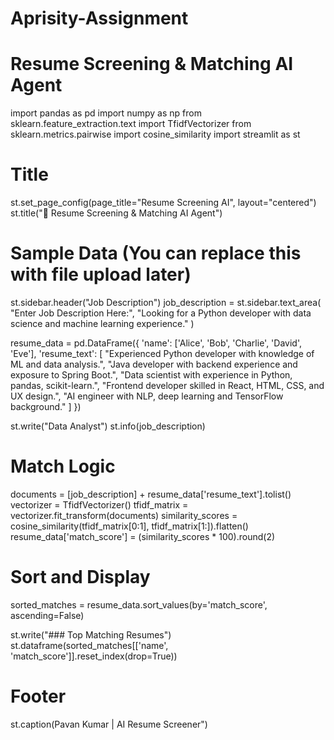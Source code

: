 # Aprisity-Assignment

# Resume Screening & Matching AI Agent

import pandas as pd
import numpy as np
from sklearn.feature_extraction.text import TfidfVectorizer
from sklearn.metrics.pairwise import cosine_similarity
import streamlit as st

# Title
st.set_page_config(page_title="Resume Screening AI", layout="centered")
st.title("📄 Resume Screening & Matching AI Agent")

# Sample Data (You can replace this with file upload later)
st.sidebar.header("Job Description")
job_description = st.sidebar.text_area(
    "Enter Job Description Here:",
    "Looking for a Python developer with data science and machine learning experience."
)

resume_data = pd.DataFrame({
    'name': ['Alice', 'Bob', 'Charlie', 'David', 'Eve'],
    'resume_text': [
        "Experienced Python developer with knowledge of ML and data analysis.",
        "Java developer with backend experience and exposure to Spring Boot.",
        "Data scientist with experience in Python, pandas, scikit-learn.",
        "Frontend developer skilled in React, HTML, CSS, and UX design.",
        "AI engineer with NLP, deep learning and TensorFlow background."
    ]
})

st.write("Data Analyst")
st.info(job_description)

# Match Logic
documents = [job_description] + resume_data['resume_text'].tolist()
vectorizer = TfidfVectorizer()
tfidf_matrix = vectorizer.fit_transform(documents)
similarity_scores = cosine_similarity(tfidf_matrix[0:1], tfidf_matrix[1:]).flatten()
resume_data['match_score'] = (similarity_scores * 100).round(2)

# Sort and Display
sorted_matches = resume_data.sort_values(by='match_score', ascending=False)

st.write("###  Top Matching Resumes")
st.dataframe(sorted_matches[['name', 'match_score']].reset_index(drop=True))

# Footer
st.caption(Pavan Kumar | AI Resume Screener")
